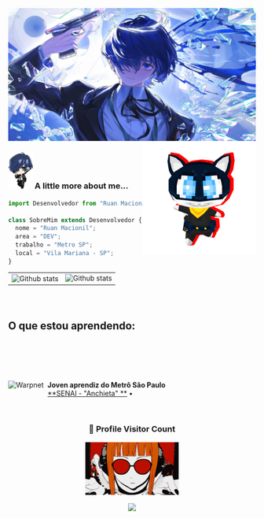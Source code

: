 
 <img align="center" height="270px" width="1000px" src="GHVrppMaoAATZFN.jpg_large" alt="Github stats" />

 <img align='right' src="https://github.com/Macionil-San/rachi/blob/main/dbzrgxa-96a07b17-1dc4-4a0d-bf10-f5f5150108ad.gif?raw=true" width="230">

### <img src="tumblr_5f0c85c1c346faaaf817269d0ec5530c_2de778b1_500.png" width="50"> A little more about me...  


```js
import Desenvolvedor from "Ruan Macionil";

class SobreMim extends Desenvolvedor {
  nome = "Ruan Macionil";
  area = "DEV";
  trabalho = "Metro SP";
  local = "Vila Mariana - SP";
}


```



<table>
  <tr>
    <td>
     <img align="center" src="https://github-readme-stats.vercel.app/api?username=hyuttea&show_icons=true&theme=radical" alt="Github stats" />
      </td>
    <td>
<img align="left" src="https://github-readme-stats.vercel.app/api/top-langs/?username=hyuttea&theme=dark&hide_&include_all_commits=true&count_private=true&layout=compact" alt="Github stats" />
  </td>
  
  </tr>
</table><br/>

#
## O que estou aprendendo:

<div align="center" style="display: inline_block"><br/>
    <img align="center" alt="" src="https://img.shields.io/badge/HTML5-E34F26?style=for-the-badge&logo=html5&logoColor=white"/>
    <img align="center" alt="" src="https://img.shields.io/badge/CSS3-1572B6?style=for-the-badge&logo=css3&logoColor=white"/>
    <img align="center" alt="" src="https://img.shields.io/badge/JavaScript-F7DF1E?style=for-the-badge&logo=javascript&logoColor=black"/>
    <img align="center" alt="" src="https://img.shields.io/badge/GIT-E44C30?style=for-the-badge&logo=git&logoColor=white"/>
</div>

<br/>



<br>



[<img align="left" height="35px" width="80px" alt="Warpnet" src="https://github.com/G648/G648/assets/54600850/df40fbee-6a0b-4243-a2db-9f7e0c7391ea"/>](https://sp.senai.br/unidade/conectividade/)

**Joven aprendiz do Metrô São Paulo** \
[**SENAI - "Anchieta" **](https://sp.senai.br/unidade/conectividade/) •
<br/>



<br>
 
 
<div align=center>
  <h3><b>📍 Profile Visitor Count</b></h3> <img src="https://github.com/Macionil-San/rachi/blob/main/persona-futaba.gif?raw=true" width="190">
</div>
    
<p align="center" >   
  <img src="https://profile-counter.glitch.me/hyuttea/count.svg" />  
</p>
